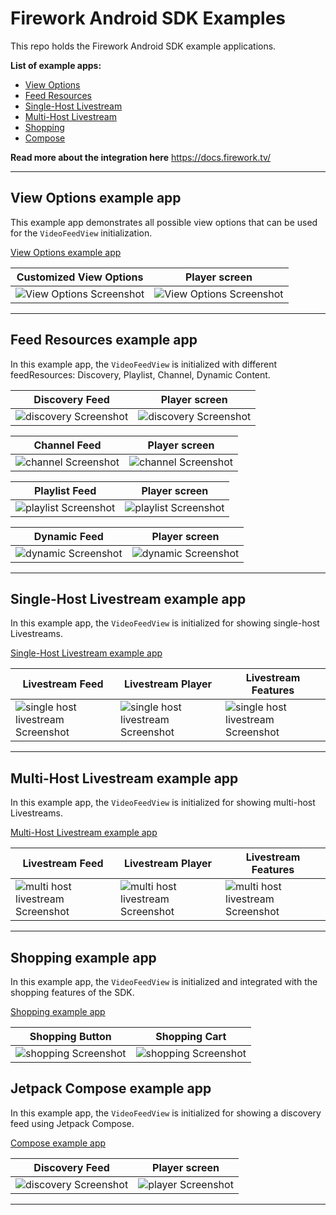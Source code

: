 # Firework Android SDK Examples
This repo holds the Firework Android SDK example applications.

**List of example apps:**

* [View Options](#view-options-example-app)
* [Feed Resources](#feedresources-example-app)
* [Single-Host Livestream](#single-host-livestream-example-app)
* [Multi-Host Livestream](#multi-host-livestream-example-app)
* [Shopping](#multi-host-livestream-example-app)
* [Compose](#jetpack-compose-example-app)

**Read more about the integration here** https://docs.firework.tv/

---

## View Options example app

This example app demonstrates all possible view options that can be used for the `VideoFeedView` initialization.

[View Options example app](view_options)

| Customized View Options                                  | Player screen                                            |
| -------------------------------------------------------- | -------------------------------------------------------- |
| ![View Options Screenshot](view_options/Screenshot1.png) | ![View Options Screenshot](view_options/Screenshot2.png) |

---

## Feed Resources example app

In this example app, the `VideoFeedView` is initialized with different feedResources: Discovery, Playlist, Channel, Dynamic Content.

| Discovery Feed                                     | Player screen                                      |
| -------------------------------------------------- | -------------------------------------------------- |
| ![discovery Screenshot](feedResources/DiscoveryScreenshot1.png) | ![discovery Screenshot](feedResources/DiscoveryScreenshot2.png) |

| Channel Feed                                     | Player screen                                      |
| -------------------------------------------------- | -------------------------------------------------- |
| ![channel Screenshot](feedResources/ChannelScreenshot1.png) | ![channel Screenshot](feedResources/ChannelScreenshot2.png) |

| Playlist Feed                                     | Player screen                                      |
| -------------------------------------------------- | -------------------------------------------------- |
| ![playlist Screenshot](feedResources/PlaylistScreenshot1.png) | ![playlist Screenshot](feedResources/PlaylistScreenshot2.png) |

| Dynamic Feed                                     | Player screen                                      |
| -------------------------------------------------- | -------------------------------------------------- |
| ![dynamic Screenshot](feedResources/DynamicScreenshot1.png) | ![dynamic Screenshot](feedResources/DynamicScreenshot2.png) |

---

## Single-Host Livestream example app

In this example app, the `VideoFeedView` is initialized for showing single-host Livestreams.

[Single-Host Livestream example app](single_host_livestream)

| Livestream Feed                                              | Livestream Player                                            | Livestream Features                                          |
| ------------------------------------------------------------ | ------------------------------------------------------------ | ------------------------------------------------------------ |
| ![single host livestream Screenshot](single_host_livestream/Screenshot1.png) | ![single host livestream Screenshot](single_host_livestream/Screenshot2.png) | ![single host livestream Screenshot](single_host_livestream/Screenshot3.png) |

---

## Multi-Host Livestream example app

In this example app, the `VideoFeedView` is initialized for showing multi-host Livestreams.

[Multi-Host Livestream example app](multi_host_livestream)

| Livestream Feed                                              | Livestream Player                                            | Livestream Features                                          |
| ------------------------------------------------------------ | ------------------------------------------------------------ | ------------------------------------------------------------ |
| ![multi host livestream Screenshot](multi_host_livestream/Screenshot1.png) | ![multi host livestream Screenshot](multi_host_livestream/Screenshot2.png) | ![multi host livestream Screenshot](multi_host_livestream/Screenshot3.png) |

---

## Shopping example app

In this example app, the `VideoFeedView` is initialized and integrated with the shopping features of the SDK.

[Shopping example app](shopping)

|         Shopping Button         |          Shopping Cart          |
| ------------------------------- | ------------------------------- |
| ![shopping Screenshot](shopping/Screenshot1.png) | ![shopping Screenshot](shopping/Screenshot2.png) |

## Jetpack Compose example app

In this example app, the `VideoFeedView` is initialized for showing a discovery feed using Jetpack Compose.

[Compose example app](compose)

| Discovery Feed                                   | Player screen                                 |
|--------------------------------------------------|-----------------------------------------------|
| ![discovery Screenshot](compose/Screenshot1.png) | ![player Screenshot](compose/Screenshot2.png) |

---
